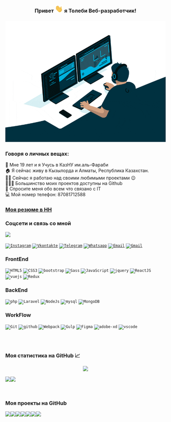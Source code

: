 <h3 align="center" style> Привет <img src="https://github.com/tolebijaksybai/tolebijaksybai/blob/master/Hi.gif" width="25px">  я Толеби Веб-разработчик!
</h3>

<h3 align="center"><img src="https://github.com/tolebijaksybai/tolebijaksybai/blob/master/code.gif" alt="Coder GIF" max-height="250"></h3>

<h3 align="left">Говоря о личных вещах:</h3>
🏢 Мне 19 лет и я Учусь в КазНУ им.аль-Фараби<br/>
🏠 Я сейчас живу в Кызылорда и Алматы, Республика Казахстан.<br/>
👨‍💻‍ Сейчас я работаю над своими любимыми проектами 😉<br/>
👨🏻‍💻 Большинство моих проектов доступны на Github<br/>
💬 Спросите меня обо всем что связано с IT <br/>
💻 Мой номер телефон: 87081712588<br/>

<h3 align="left"><a href="https://hh.kz/resume/4eb4ca7bff084331fd0039ed1f446869516e66#key-skills">Моя резюме в HH</a></h3>

<h3 align="left">Соцсети и связь со мной</h3>

![](https://visitor-badge.glitch.me/badge?page_id=tolebijaksybai.tolebijaksybai)


<code><a href="https://www.instagram.com/tolebijaksybai_/?hl=ru" title="Instagram" target="_blank"><img alt="Instagram" width="50px" height="50px" src="https://cdn.worldvectorlogo.com/logos/instagram-2-1.svg" /></a></code>
<code><a href="https://vk.com/tolebi2017" target="_blank"><img alt="Vkontakte"  title="Vkontakte" width="50px" height="50px" src="https://cdn.worldvectorlogo.com/logos/vk-1.svg" /></a></code>
<code><a href="https://t.me/tolebi2020" target="_blank"><img alt="Telegram"  title="Telegram" width="50px" height="50px" src="https://cdn.worldvectorlogo.com/logos/telegram.svg" /></a></code>
<code><a href="https://wa.me/77081712588?text=Я%20заинтересован%20вашего%20навыки"  target="_blank"><img title="Whatsapp" alt="Whatsapp" width="50px" height="50px" src="https://cdn.worldvectorlogo.com/logos/whatsapp-icon.svg" /></a></code>
<code><a href="mailto:ztolebi@mail.ru" target="_blank"><img alt="Email"  title="Email" width="50px" height="50px" src="https://cdn.worldvectorlogo.com/logos/mail-ios.svg" /></a></code>
<code><a href="mailto:tolebizaksybaj@gmail.com" target="_blank"><img alt="Gmail"  title="Gmail" width="50px" height="50px" src="https://cdn.worldvectorlogo.com/logos/gmail-icon-2.svg" /></a></code>

<h3 align="left">FrontEnd</h3>

<code><img title="HTML5" alt="HTML5" width="50px" height="50px" src="https://image.flaticon.com/icons/svg/226/226269.svg" /></code>
<code><img title="CSS3" alt="CSS3" width="50px" height="50px" src="https://image.flaticon.com/icons/svg/732/732190.svg" /></code>
<code><img title="Bootstrap" alt="bootstrap" width="50px" height="50px" src="https://cdn.worldvectorlogo.com/logos/bootstrap-5-1.svg"/></code>
<code><img title="Sass" alt="Sass" width="50px" height="50px" src="https://cdn.worldvectorlogo.com/logos/sass-1.svg" /></code>
<code><img title="JavaScript" alt="JavaScript" width="50px" height="50px" src="https://cdn.worldvectorlogo.com/logos/logo-javascript.svg" /></code>
<code><img title="jQuery" alt="jquery" width="50px" height="60px" src="https://cdn.worldvectorlogo.com/logos/jquery.svg" /></code>
<code><img title="React JS" alt="ReactJS" width="50px" height="50px" src="https://cdn.worldvectorlogo.com/logos/react-1.svg"/></code>
<code><img title="Vue js" alt="vuejs" width="50px" height="50px" src="https://cdn.worldvectorlogo.com/logos/vue-js-1.svg"/></code>
<code><img title="Redux" alt="Redux" width="50px" height="50px" src="https://cdn.worldvectorlogo.com/logos/redux.svg"/></code>

<h3 align="left">BackEnd</h3>
<code><img alt="php" width="50px" height="50px" src="https://cdn.worldvectorlogo.com/logos/php.svg"/></code>
<code><img alt="Laravel" width="50px" height="50px" src="https://cdn.worldvectorlogo.com/logos/laravel-2.svg"/></code>
<code><img alt="NodeJs" width="40px" height="50px" src="https://cdn.worldvectorlogo.com/logos/nodejs-icon.svg" /></code>
<code><img alt="mysql" width="50px" height="50px" src="https://cdn.worldvectorlogo.com/logos/mysql-5.svg"/></code>
<code><img alt="MongoDB" width="50px" height="50px" src="https://cdn.worldvectorlogo.com/logos/mongodb.svg"/></code>

<h3 align="left">WorkFlow</h3>
<code><img alt="Git" width="50px"  height="50px" src="https://cdn.worldvectorlogo.com/logos/git-icon.svg" /></code>
<code><img alt="github" width="50px" height="50px" src="https://cdn.worldvectorlogo.com/logos/github-icon-1.svg"/></code>
<code><img alt="Webpack" width="50px" height="50px" src="https://cdn.worldvectorlogo.com/logos/webpack-icon.svg"/></code>
<code><img alt="Gulp" width="50px" height="50px" src="https://cdn.worldvectorlogo.com/logos/gulp.svg"/></code>
<code><img alt="Figma" width="50px" height="40px" src="https://cdn.worldvectorlogo.com/logos/figma-1.svg" /></code>
<code><img alt="adobe-xd" width="50px" height="45px" src="https://cdn.worldvectorlogo.com/logos/adobe-xd-1.svg"/></code>
<code><img alt="vscode" width="45px"  height="50px" src="https://cdn.worldvectorlogo.com/logos/visual-studio-code.svg"/></code>

<br><br>
<h3 align="left">Моя статистика на GitHub 📈 </h3><p align="center">
<img src="https://github-readme-streak-stats.herokuapp.com/?user=tolebijaksybai&theme=tokyonight" height="200"><br>
  
<img src='https://github-readme-stats.vercel.app/api?username=tolebijaksybai&show_icons=true&theme=tokyonight&count_private=trueline_height=48'/><img src="https://github-readme-stats.vercel.app/api/top-langs/?username=tolebijaksybai&layout=compact&theme=tokyonight&icon_color=6392DF&hide=prs"/>



<br>

<h3 align="left">Моя проекты на GitHub</h3>
<a href="https://tolebijaksybai.github.io/Gipsolit_project/">
  <img align="left" src="https://github-readme-stats.vercel.app/api/pin/?username=tolebijaksybai&repo=Gipsolit_project&title_color=ffffff&text_color=c9cacc&icon_color=2bbc8a&bg_color=1d1f21" />
</a>
<a href="https://tolebijaksybai.github.io/Delevery_Sushi_project/">
  <img align="left" src="https://github-readme-stats.vercel.app/api/pin/?username=tolebijaksybai&repo=Delevery_Sushi_project&title_color=ffffff&text_color=c9cacc&icon_color=2bbc8a&bg_color=1d1f21" />
</a> 
<a href="https://tolebijaksybai.github.io/UberEate_project/">
  <img align="left" src="https://github-readme-stats.vercel.app/api/pin/?username=tolebijaksybai&repo=UberEate_project&title_color=ffffff&text_color=c9cacc&icon_color=2bbc8a&bg_color=1d1f21" />
</a> 
<a href="https://tolebijaksybai.github.io/Pikadu_project/">
  <img align="left" src="https://github-readme-stats.vercel.app/api/pin/?username=tolebijaksybai&repo=Pikadu_project&title_color=ffffff&text_color=c9cacc&icon_color=2bbc8a&bg_color=1d1f21" />
</a> 
<a href="https://tolebijaksybai.github.io/MartaUP_project/">
  <img align="left" src="https://github-readme-stats.vercel.app/api/pin/?username=tolebijaksybai&repo=MartaUP_project&title_color=ffffff&text_color=c9cacc&icon_color=2bbc8a&bg_color=1d1f21" />
</a> 
<a href="https://tolebijaksybai.github.io/PartFolio_project/">
  <img align="left" src="https://github-readme-stats.vercel.app/api/pin/?username=tolebijaksybai&repo=PartFolio_project&title_color=ffffff&text_color=c9cacc&icon_color=2bbc8a&bg_color=1d1f21" />
</a> 
<a href="https://tolebijaksybai.github.io/hostel_project/">
  <img align="left" src="https://github-readme-stats.vercel.app/api/pin/?username=tolebijaksybai&repo=hostel_project&title_color=ffffff&text_color=c9cacc&icon_color=2bbc8a&bg_color=1d1f21" />
</a> 



